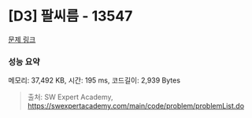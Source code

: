 # [D3] 팔씨름 - 13547 

[문제 링크](https://swexpertacademy.com/main/code/problem/problemDetail.do?contestProbId=AX6PP9G6p1sDFAS9) 

### 성능 요약

메모리: 37,492 KB, 시간: 195 ms, 코드길이: 2,939 Bytes



> 출처: SW Expert Academy, https://swexpertacademy.com/main/code/problem/problemList.do
